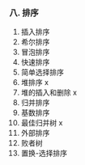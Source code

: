 
### 八. 排序
1. 插入排序
2. 希尔排序
3. 冒泡排序
4. 快速排序
5. 简单选择排序
6. 堆排序  x
7. 堆的插入和删除  x
8. 归并排序
9. 基数排序
10. 最佳归并树  x
11. 外部排序
12. 败者树
13. 置换-选择排序
<!--stackedit_data:
eyJoaXN0b3J5IjpbMTU2MTE0MjUyNCwyMDI3ODI4NTE0XX0=
-->